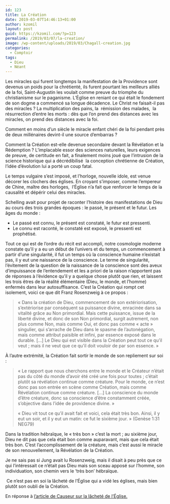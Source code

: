 ```yaml
---
id: 123
title: La Création
date: 2019-03-07T14:46:13+01:00
author: kzomil
layout: post
guid: https://kzomil.com/?p=123
permalink: /2019/03/07/la-creation/
image: /wp-content/uploads/2019/03/Chagall-creation.jpg
categories:
  - Comptoir
tags:
  - Dieu
  - Néant
---
```

Les miracles qui furent longtemps la manifestation de la Providence sont devenus un poids pour la chrétienté, ils furent pourtant les meilleurs alliés de la foi, Saint-Augustin les voulait comme preuve du triomphe du christianisme sur le paganisme. L&rsquo;Église en reniant ce qui était le fondement de son dogme a commencé sa longue décadence. Le Christ ne faisait-il pas des miracles ? La multiplication des pains, la<span class="Apple-converted-space">&nbsp; </span>rémission des malades,<span class="Apple-converted-space">&nbsp; </span>la résurrection d&rsquo;entre les morts : dès que l&rsquo;on prend des distances avec les miracles, on prend des distances avec la foi.

Comment en moins d&rsquo;un siècle le miracle enfant chéri de la foi pendant près de deux millénaires devint-il une source d&#8217;embarras ?<span class="Apple-converted-space">&nbsp;</span>

Comment la Création est-elle devenue secondaire devant la Révélation et la Rédemption ? L&rsquo;implacable essor des sciences naturelles, leurs exigences de preuve, de certitude en fait, a finalement moins joué que l&rsquo;intrusion de la science historique qui a décrédibilisé<span class="Apple-converted-space">&nbsp; </span>la conception chrétienne de Création, l&rsquo;idée d&rsquo;évolution lui a porté un coup fatal.

Le temps vulgaire s&rsquo;est imposé, et l&rsquo;horloge, nouvelle idole, est venue décorer les clochers des églises. En croyant s&rsquo;imposer, comme l&#8217;empereur de Chine, maître des horloges,<span class="Apple-converted-space">&nbsp; </span>l&rsquo;Église n&rsquo;a fait que renforcer le temps de la causalité et dépérir celui des miracles.

Schelling avait pour projet de raconter l&rsquo;histoire des manifestations de Dieu au cours des trois grandes époques : le passé, le présent et le futur. Les âges du monde :

  * Le passé est connu, le présent est constaté, le futur est pressenti.
  * Le connu est raconté, le constaté est exposé, le pressenti est prophétisé.

Tout ce qui est de l&rsquo;ordre du récit est accompli, notre cosmologie moderne constate qu&rsquo;il y a eu un début de l&rsquo;univers et du temps, un commencement à partir d&rsquo;une singularité, il fut un temps où la conscience humaine n&rsquo;existait pas, il y eut une naissance de la conscience. Le terme de singularité, l&rsquo;évitement de la question de la naissance de la conscience sont des aveux d&rsquo;impuissance de l&rsquo;entendement et les a priori de la raison n&rsquo;apportent pas de réponses à l&rsquo;évidence qu&rsquo;il y a quelque chose plutôt que rien, et laissent les trois êtres de la réalité élémentaire (Dieu, le monde, et l&rsquo;homme) enfermés dans leur autosuffisance. C&rsquo;est la Création qui rompt cet isolement, voici ce que dit Franz Rosenzweig à ce propos :

> « Dans la création de Dieu, commencement de son extériorisation, s&rsquo;extériorise par conséquent sa puissance divine, enracinée dans sa vitalité grâce au Non primordial. Mais cette puissance, issue de la liberté divine, et donc de son Non primordial, surgit autrement, non plus comme Non, mais comme Oui, et donc pas comme « acte » singulier, qui s&rsquo;arrache de Dieu dans le spasme de l&rsquo;autonégation, mais comme attribut paisible et infini, par essence exposé dans le durable. [&#8230;] Le Dieu qui est visible dans la Création peut tout ce qu&rsquo;il veut ; mais il ne veut que ce qu&rsquo;il doit vouloir de par son essence. »

À l&rsquo;autre extrémité, la Création fait sortir le monde de son repliement sur soi :

> « Le rapport que nous cherchons entre le monde et le Créateur n&rsquo;était pas du côté du monde d&rsquo;avoir été créé une fois pour toutes ; c&rsquo;était plutôt sa révélation continue comme créature. Pour le monde, ce n&rsquo;est donc pas son entrée en scène comme Création, mais comme Révélation continue comme créature. [&#8230;] La conscience du monde d&rsquo;être créature, donc sa conscience d&rsquo;être constamment créée, s&rsquo;objective dans l&rsquo;idée de providence divine. »
> 
> « Dieu vit tout ce qu&rsquo;il avait fait et voici, cela était très bon. Ainsi, il y eut un soir, et il y eut un matin: ce fut le sixième jour. » (Genèse 1:31 NEG79)

Dans la tradition hébraïque, le « très bon » c&rsquo;est la mort ; au sixième jour, Dieu ne dit pas que cela était bon comme auparavant, mais que cela était très bon. C&rsquo;est l&rsquo;accomplissement de la créature, mais c&rsquo;est aussi le miracle de son renouvellement, la Révélation de la Création.

Je ne sais pas si Jung avait lu Rosenzweig, mais il disait à peu près que ce qui l&rsquo;intéressait ce n&rsquo;était pas Dieu mais son sceau apposé sur l&rsquo;homme, son individuation, son chemin vers le &lsquo;très bon&rsquo; hébraïque.

<span class="Apple-converted-space">&nbsp;</span>Ce n&rsquo;est pas en soi la lâcheté de l&rsquo;Église qui a vidé les églises, mais bien plutôt son oubli de la Création.

En réponse à&nbsp;[l&rsquo;article de Causeur sur la lâcheté de l&rsquo;Église.](https://www.causeur.fr/eglise-catholique-barbarin-pretres-159658)

&nbsp;
